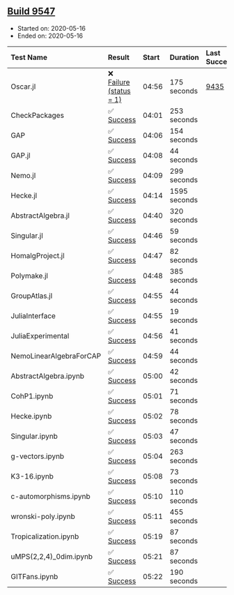 ## [Build 9547](https://oscarci.mathematik.uni-kl.de/job/oscar/9547/)

* Started on: 2020-05-16
* Ended on: 2020-05-16

| Test Name    | Result | Start | Duration | Last Success | First Failure |
|:-------------|:-------|:------|:---------|:-------------|:--------------|
| Oscar.jl | ❌ [Failure (status = 1)](https://oscarci.mathematik.uni-kl.de/job/oscar/9547/artifact/logs/build-9547/Oscar.jl.log) | 04:56 | 175 seconds | [9435](https://oscarci.mathematik.uni-kl.de/job/oscar/9435/) | [9436](https://oscarci.mathematik.uni-kl.de/job/oscar/9436/) |
| CheckPackages | ✅ [Success](https://oscarci.mathematik.uni-kl.de/job/oscar/9547/artifact/logs/build-9547/CheckPackages.log) | 04:01 | 253 seconds |  |  |
| GAP | ✅ [Success](https://oscarci.mathematik.uni-kl.de/job/oscar/9547/artifact/logs/build-9547/GAP.log) | 04:06 | 154 seconds |  |  |
| GAP.jl | ✅ [Success](https://oscarci.mathematik.uni-kl.de/job/oscar/9547/artifact/logs/build-9547/GAP.jl.log) | 04:08 | 44 seconds |  |  |
| Nemo.jl | ✅ [Success](https://oscarci.mathematik.uni-kl.de/job/oscar/9547/artifact/logs/build-9547/Nemo.jl.log) | 04:09 | 299 seconds |  |  |
| Hecke.jl | ✅ [Success](https://oscarci.mathematik.uni-kl.de/job/oscar/9547/artifact/logs/build-9547/Hecke.jl.log) | 04:14 | 1595 seconds |  |  |
| AbstractAlgebra.jl | ✅ [Success](https://oscarci.mathematik.uni-kl.de/job/oscar/9547/artifact/logs/build-9547/AbstractAlgebra.jl.log) | 04:40 | 320 seconds |  |  |
| Singular.jl | ✅ [Success](https://oscarci.mathematik.uni-kl.de/job/oscar/9547/artifact/logs/build-9547/Singular.jl.log) | 04:46 | 59 seconds |  |  |
| HomalgProject.jl | ✅ [Success](https://oscarci.mathematik.uni-kl.de/job/oscar/9547/artifact/logs/build-9547/HomalgProject.jl.log) | 04:47 | 82 seconds |  |  |
| Polymake.jl | ✅ [Success](https://oscarci.mathematik.uni-kl.de/job/oscar/9547/artifact/logs/build-9547/Polymake.jl.log) | 04:48 | 385 seconds |  |  |
| GroupAtlas.jl | ✅ [Success](https://oscarci.mathematik.uni-kl.de/job/oscar/9547/artifact/logs/build-9547/GroupAtlas.jl.log) | 04:55 | 44 seconds |  |  |
| JuliaInterface | ✅ [Success](https://oscarci.mathematik.uni-kl.de/job/oscar/9547/artifact/logs/build-9547/JuliaInterface.log) | 04:55 | 19 seconds |  |  |
| JuliaExperimental | ✅ [Success](https://oscarci.mathematik.uni-kl.de/job/oscar/9547/artifact/logs/build-9547/JuliaExperimental.log) | 04:56 | 41 seconds |  |  |
| NemoLinearAlgebraForCAP | ✅ [Success](https://oscarci.mathematik.uni-kl.de/job/oscar/9547/artifact/logs/build-9547/NemoLinearAlgebraForCAP.log) | 04:59 | 44 seconds |  |  |
| AbstractAlgebra.ipynb | ✅ [Success](https://oscarci.mathematik.uni-kl.de/job/oscar/9547/artifact/logs/build-9547/AbstractAlgebra.ipynb.log) | 05:00 | 42 seconds |  |  |
| CohP1.ipynb | ✅ [Success](https://oscarci.mathematik.uni-kl.de/job/oscar/9547/artifact/logs/build-9547/CohP1.ipynb.log) | 05:01 | 71 seconds |  |  |
| Hecke.ipynb | ✅ [Success](https://oscarci.mathematik.uni-kl.de/job/oscar/9547/artifact/logs/build-9547/Hecke.ipynb.log) | 05:02 | 78 seconds |  |  |
| Singular.ipynb | ✅ [Success](https://oscarci.mathematik.uni-kl.de/job/oscar/9547/artifact/logs/build-9547/Singular.ipynb.log) | 05:03 | 47 seconds |  |  |
| g-vectors.ipynb | ✅ [Success](https://oscarci.mathematik.uni-kl.de/job/oscar/9547/artifact/logs/build-9547/g-vectors.ipynb.log) | 05:04 | 263 seconds |  |  |
| K3-16.ipynb | ✅ [Success](https://oscarci.mathematik.uni-kl.de/job/oscar/9547/artifact/logs/build-9547/K3-16.ipynb.log) | 05:08 | 73 seconds |  |  |
| c-automorphisms.ipynb | ✅ [Success](https://oscarci.mathematik.uni-kl.de/job/oscar/9547/artifact/logs/build-9547/c-automorphisms.ipynb.log) | 05:10 | 110 seconds |  |  |
| wronski-poly.ipynb | ✅ [Success](https://oscarci.mathematik.uni-kl.de/job/oscar/9547/artifact/logs/build-9547/wronski-poly.ipynb.log) | 05:11 | 455 seconds |  |  |
| Tropicalization.ipynb | ✅ [Success](https://oscarci.mathematik.uni-kl.de/job/oscar/9547/artifact/logs/build-9547/Tropicalization.ipynb.log) | 05:19 | 87 seconds |  |  |
| uMPS(2,2,4)_0dim.ipynb | ✅ [Success](https://oscarci.mathematik.uni-kl.de/job/oscar/9547/artifact/logs/build-9547/uMPS-2-2-4-_0dim.ipynb.log) | 05:21 | 87 seconds |  |  |
| GITFans.ipynb | ✅ [Success](https://oscarci.mathematik.uni-kl.de/job/oscar/9547/artifact/logs/build-9547/GITFans.ipynb.log) | 05:22 | 190 seconds |  |  |
